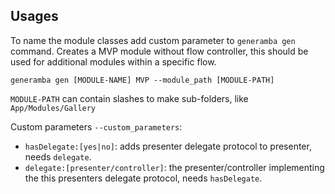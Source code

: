 ## Usages
To name the module classes add custom parameter to `generamba gen` command. Creates a MVP module without flow controller, this should be used for additional modules within a specific flow.

```
generamba gen [MODULE-NAME] MVP --module_path [MODULE-PATH]
```

`MODULE-PATH` can contain slashes to make sub-folders, like `App/Modules/Gallery`

Custom parameters `--custom_parameters`:

- `hasDelegate:[yes|no]`: adds presenter delegate protocol to presenter, needs `delegate`.
- `delegate:[presenter/controller]`: the presenter/controller implementing the this presenters delegate protocol, needs `hasDelegate`.
